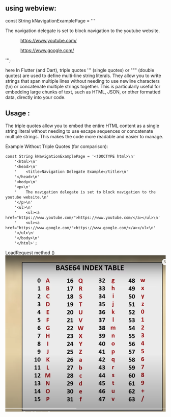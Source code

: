 ## using  webview:

const String kNavigationExamplePage = '''
<!DOCTYPE html><html>
<head><title>Navigation Delegate Example</title></head>
<body>
<p>
The navigation delegate is set to block navigation to the youtube website.
</p>
<ul>
<ul><a href="https://www.youtube.com/">https://www.youtube.com/</a></ul>
<ul><a href="https://www.google.com/">https://www.google.com/</a></ul>
</ul>
</body>
</html>
''';

here
In Flutter (and Dart), triple quotes ''' (single quotes) or """ (double quotes) are used to define multi-line string literals. They allow you to write strings that span multiple lines without needing to use newline characters (\n) or concatenate multiple strings together. This is particularly useful for embedding large chunks of text, such as HTML, JSON, or other formatted data, directly into your code.

## Usage :
The triple quotes allow you to embed the entire HTML content as a single string literal without needing to use escape sequences or concatenate multiple strings. This makes the code more readable and easier to manage.

Example Without Triple Quotes (for comparison):
```
const String kNavigationExamplePage = '<!DOCTYPE html>\n'
    '<html>\n'
    '<head>\n'
    '    <title>Navigation Delegate Example</title>\n'
    '</head>\n'
    '<body>\n'
    '<p>\n'
    '    The navigation delegate is set to block navigation to the youtube website.\n'
    '</p>\n'
    '<ul>\n'
    '    <ul><a href="https://www.youtube.com/">https://www.youtube.com/</a></ul>\n'
    '    <ul><a href="https://www.google.com/">https://www.google.com/</a></ul>\n'
    '</ul>\n'
    '</body>\n'
    '</html>';
```

LoadRequest method ()
![alt text](image-2.png)